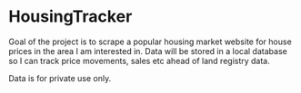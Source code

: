 # HousingTracker
Goal of the project is to scrape a popular housing market website for house prices in the area I am interested in. Data will be stored in a local database so I can track price movements, sales etc ahead of land registry data. 

Data is for private use only.
